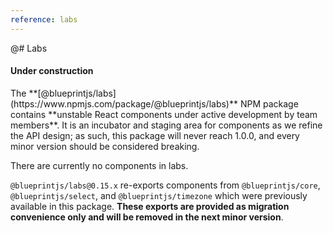 ```yaml
---
reference: labs
---
```


@# Labs

<div class="pt-callout pt-intent-warning pt-icon-info-sign">
    <h4>Under construction</h4>
    The **[@blueprintjs/labs](https://www.npmjs.com/package/@blueprintjs/labs)** NPM package contains **unstable React components under active development by team members**. It is an incubator and staging area for components as we refine the API design; as such, this package will never reach 1.0.0, and every minor version should be considered breaking.
</div>

There are currently no components in labs.

`@blueprintjs/labs@0.15.x` re-exports components from `@blueprintjs/core`, `@blueprintjs/select`, and `@blueprintjs/timezone` which were previously available in this package. __These exports are provided as migration convenience only and will be removed in the next minor version__.
